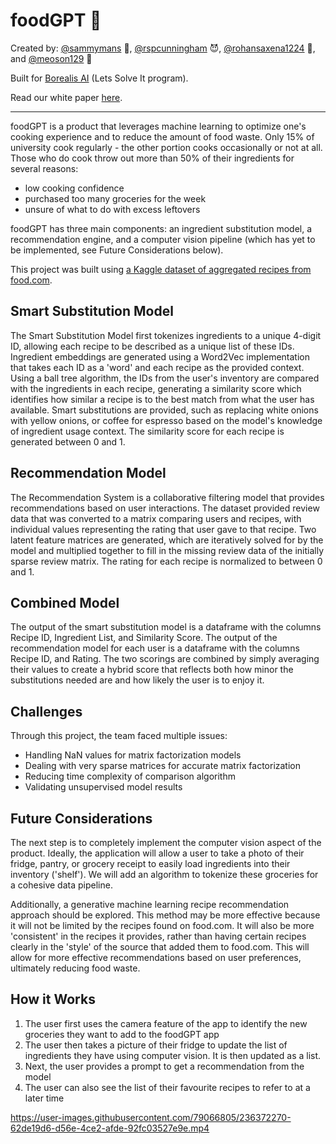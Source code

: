 # foodGPT :poultry_leg:
Created by: [@sammymans](https://www.github.com/sammymans) 🦧, [@rspcunningham](https://www.github.com/rspcunningham) 😈, [@rohansaxena1224](https://www.github.com/rohansaxena1224) 🦦, and [@meoson129](https://www.github.com/meoson129) :dog:

Built for [Borealis AI](https://www.borealisai.com) (Lets Solve It program).

Read our white paper [here](https://www.rspcunningham.com/foodGPT-white-paper.pdf). 
****

foodGPT is a product that leverages machine learning to optimize one's cooking experience and to reduce the amount of food waste. Only 15% of university cook regularly - the other portion cooks occasionally or not at all. Those who do cook throw out more than 50% of their ingredients for several reasons: 

- low cooking confidence
- purchased too many groceries for the week
- unsure of what to do with excess leftovers

foodGPT has three main components: an ingredient substitution model, a recommendation engine, and a computer vision pipeline (which has yet to be implemented, see Future Considerations below). 

This project was built using [a Kaggle dataset of aggregated recipes from food.com](https://www.kaggle.com/datasets/shuyangli94/food-com-recipes-and-user-interactions).

## Smart Substitution Model

The Smart Substitution Model first tokenizes ingredients to a unique 4-digit ID, allowing each recipe to be described as a unique list of these IDs. Ingredient embeddings are generated using a Word2Vec implementation that takes each ID as a 'word' and each recipe as the provided context. Using a ball tree algorithm, the IDs from the user's inventory are compared with the ingredients in each recipe, generating a similarity score which identifies how similar a recipe is to the best match from what the user has available. Smart substitutions are provided, such as replacing white onions with yellow onions, or coffee for espresso based on the model's knowledge of ingredient usage context. The similarity score for each recipe is generated between 0 and 1. 

## Recommendation Model

The Recommendation System is a collaborative filtering model that provides recommendations based on user interactions. The dataset provided review data that was converted to a matrix comparing users and recipes, with individual values representing the rating that user gave to that recipe. Two latent feature matrices are generated, which are iteratively solved for by the model and multiplied together to fill in the missing review data of the initially sparse review matrix. The rating for each recipe is normalized to between 0 and 1. 

## Combined Model

The output of the smart substitution model is a dataframe with the columns Recipe ID, Ingredient List, and Similarity Score. The output of the recommendation model for each user is a dataframe with the columns Recipe ID, and Rating. The two scorings are combined by simply averaging their values to create a hybrid score that reflects both how minor the substitutions needed are and how likely the user is to enjoy it.

## Challenges

Through this project, the team faced multiple issues:
- Handling NaN values for matrix factorization models
- Dealing with very sparse matrices for accurate matrix factorization
- Reducing time complexity of comparison algorithm
- Validating unsupervised model results

## Future Considerations

The next step is to completely implement the computer vision aspect of the product. Ideally, the application will allow a user to take a photo of their fridge, pantry, or grocery receipt to easily load ingredients into their inventory ('shelf'). We will add an algorithm to tokenize these groceries for a cohesive data pipeline.

Additionally, a generative machine learning recipe recommendation approach should be explored. This method may be more effective because it will not be limited by the recipes found on food.com. It will also be more 'consistent' in the recipes it provides, rather than having certain recipes clearly in the 'style' of the source that added them to food.com. This will allow for more effective recommendations based on user preferences, ultimately reducing food waste.

## How it Works

1. The user first uses the camera feature of the app to identify the new groceries they want to add to the foodGPT app
2. The user then takes a picture of their fridge to update the list of ingredients they have using computer vision. It is then updated as a list.
3.  Next, the user provides a prompt to get a recommendation from the model
4. The user can also see the list of their favourite recipes to refer to at a later time

https://user-images.githubusercontent.com/79066805/236372270-62de19d6-d56e-4ce2-afde-92fc03527e9e.mp4
